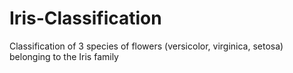 # Iris-Classification
Classification of 3 species of flowers (versicolor, virginica, setosa) belonging to the Iris family
